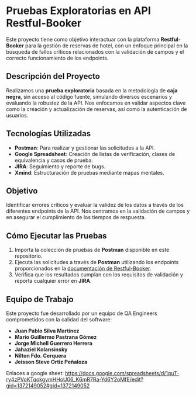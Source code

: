 # Pruebas Exploratorias en API Restful-Booker

Este proyecto tiene como objetivo interactuar con la plataforma **Restful-Booker** para la gestión de reservas de hotel, con un enfoque principal en la búsqueda de fallos críticos relacionados con la validación de campos y el correcto funcionamiento de los endpoints.

## Descripción del Proyecto
Realizamos una **prueba exploratoria** basada en la metodología de **caja negra**, sin acceso al código fuente, simulando diversos escenarios y evaluando la robustez de la API. Nos enfocamos en validar aspectos clave como la creación y actualización de reservas, así como la autenticación de usuarios.

## Tecnologías Utilizadas
- **Postman**: Para realizar y gestionar las solicitudes a la API.
- **Google Spreadsheet**: Creación de listas de verificación, clases de equivalencia y casos de prueba.
- **JIRA**: Seguimiento y reporte de bugs.
- **Xmind**: Estructuración de pruebas mediante mapas mentales.

## Objetivo
Identificar errores críticos y evaluar la validez de los datos a través de los diferentes endpoints de la API. Nos centramos en la validación de campos y en asegurar el cumplimiento de los tiempos de respuesta.

## Cómo Ejecutar las Pruebas
1. Importa la colección de pruebas de **Postman** disponible en este repositorio.
2. Ejecuta las solicitudes a través de **Postman** utilizando los endpoints proporcionados en la [documentación de Restful-Booker](https://restful-booker.herokuapp.com/apidoc/index.html).
3. Verifica que los resultados cumplan con los requisitos de validación y reporta cualquier error en **JIRA**.

## Equipo de Trabajo
Este proyecto fue desarrollado por un equipo de QA Engineers comprometidos con la calidad del software:
- **Juan Pablo Silva Martínez**
- **Mario Guillermo Pastrana Gómez**
- **Jorge Michell Guerrero Herrera**
- **Jahaziel Kolansinsky**
- **Nilton Fdo. Cerquera**
- **Jeisson Steve Ortiz Peñaloza**

Enlaces a google sheet:
https://docs.google.com/spreadsheets/d/1quT-ry4zPVoKTqokgymHHoU06_K6mR7Ra-Yd6Y2oMfE/edit?gid=1372149052#gid=1372149052
